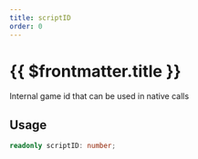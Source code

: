 ```yaml
---
title: scriptID
order: 0
---
```


# {{ $frontmatter.title }}

Internal game id that can be used in native calls 

## Usage

```ts
readonly scriptID: number;
```
